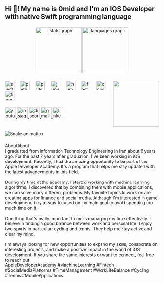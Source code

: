 <h2 align="left">Hi 👋! My name is Omid and I'm an IOS Developer with native Swift programming language</h2>

###

<div align="center">
  <img src="https://github-readme-stats.vercel.app/api?username=omidshz100&hide_title=false&hide_rank=false&show_icons=true&include_all_commits=true&count_private=true&disable_animations=false&theme=dracula&locale=en&hide_border=false" height="150" alt="stats graph"  />
  <img src="https://github-readme-stats.vercel.app/api/top-langs?username=omidshz100&locale=en&hide_title=false&layout=compact&card_width=320&langs_count=5&theme=dracula&hide_border=false" height="150" alt="languages graph"  />
</div>

###

<img align="right" height="150" src="https://i.imgflip.com/65efzo.gif"  />

###

<div align="left">
  <img src="https://cdn.jsdelivr.net/gh/devicons/devicon/icons/swift/swift-original.svg" height="30" alt="swift logo"  />
  <img width="12" />
  <img src="https://cdn.jsdelivr.net/gh/devicons/devicon/icons/python/python-original.svg" height="30" alt="python logo"  />
  <img width="12" />
  <img src="https://cdn.jsdelivr.net/gh/devicons/devicon/icons/pytorch/pytorch-original.svg" height="30" alt="pytorch logo"  />
  <img width="12" />
  <img src="https://cdn.jsdelivr.net/gh/devicons/devicon/icons/jupyter/jupyter-original.svg" height="30" alt="jupyter logo"  />
  <img width="12" />
  <img src="https://cdn.jsdelivr.net/gh/devicons/devicon/icons/numpy/numpy-original.svg" height="30" alt="numpy logo"  />
  <img width="12" />
  <img src="https://cdn.jsdelivr.net/gh/devicons/devicon/icons/fastapi/fastapi-original.svg" height="30" alt="fastapi logo"  />
  <img width="12" />
  <img src="https://cdn.jsdelivr.net/gh/devicons/devicon/icons/xcode/xcode-original.svg" height="30" alt="xcode logo"  />
  <img width="12" />
  <img src="https://cdn.jsdelivr.net/gh/devicons/devicon/icons/figma/figma-original.svg" height="30" alt="figma logo"  />
</div>

###

<div align="left">
  <a href="https://www.youtube.com/channel/UCyYu6P5YPMWHnlPw5oUvuAg" target="_blank">
    <img src="https://img.shields.io/static/v1?message=Youtube&logo=youtube&label=&color=FF0000&logoColor=white&labelColor=&style=for-the-badge" height="35" alt="youtube logo"  />
  </a>
  <a href="https://www.instagram.com/omid.shojaeian1/" target="_blank">
    <img src="https://img.shields.io/static/v1?message=Instagram&logo=instagram&label=&color=E4405F&logoColor=white&labelColor=&style=for-the-badge" height="35" alt="instagram logo"  />
  </a>
  <a href="https://discord.gg/3mHffATY" target="_blank">
    <img src="https://img.shields.io/static/v1?message=Discord&logo=discord&label=&color=7289DA&logoColor=white&labelColor=&style=for-the-badge" height="35" alt="discord logo"  />
  </a>
  <a href="omidshz100@gmail.com" target="_blank">
    <img src="https://img.shields.io/static/v1?message=Gmail&logo=gmail&label=&color=D14836&logoColor=white&labelColor=&style=for-the-badge" height="35" alt="gmail logo"  />
  </a>
  <a href="https://www.linkedin.com/in/omid-shojaeian-zanjani/" target="_blank">
    <img src="https://img.shields.io/static/v1?message=LinkedIn&logo=linkedin&label=&color=0077B5&logoColor=white&labelColor=&style=for-the-badge" height="35" alt="linkedin logo"  />
  </a>
</div>

###

<br clear="both">

<img src="[https://raw.githubusercontent.com/omidshz100/omidshz100/output/snake.svg](https://github.com/omidshz100/omidshz100/blob/main/snake.yml)" alt="Snake animation" />

###

<p align="left">AboutAbout<br>I graduated from Information Technology Engineering in Iran about 6 years ago. For the past 2 years after graduation, I've been working in iOS development. Recently, I had the amazing opportunity to be part of the Apple Developer Academy. It's a program that helps me stay updated with the latest advancements in this field.<br><br>During my time at the academy, I started working with machine learning algorithms. I discovered that by combining them with mobile applications, we can solve many different problems. My favorite topics to work on are creating apps for finance and social media. Although I'm interested in game development, I try to stay focused on my main goal to avoid spending too much time on it.<br><br>One thing that's really important to me is managing my time effectively. I believe in finding a good balance between work and personal life. I enjoy two sports in particular: cycling and tennis. They help me stay active and clear my mind.<br><br>I'm always looking for new opportunities to expand my skills, collaborate on interesting projects, and make a positive impact in the world of iOS development. If you share the same interests or want to connect, feel free to reach out!<br>AppleDeveloperAcademy #MachineLearning #Fintech #SocialMediaPlatforms #TimeManagement #WorkLifeBalance #Cycling #Tennis #MobileApplications</p>

###

